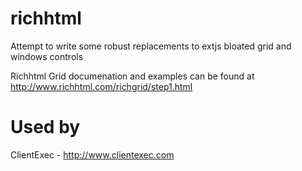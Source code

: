 richhtml
========

Attempt to write some robust replacements to extjs bloated grid and windows controls

Richhtml Grid documenation and examples can be found at http://www.richhtml.com/richgrid/step1.html

Used by
=======
ClientExec - http://www.clientexec.com
